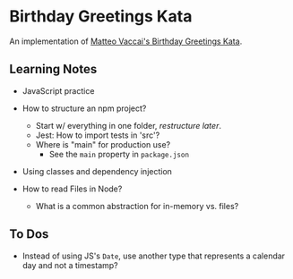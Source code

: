 # Birthday Greetings Kata

An implementation of [Matteo Vaccai's Birthday Greetings Kata](http://matteo.vaccari.name/blog/archives/154).

## Learning Notes

- JavaScript practice

- How to structure an npm project?
  - Start w/ everything in one folder, *restructure later*.
  - Jest: How to import tests in 'src'?
  - Where is "main" for production use?
    - See the `main` property in `package.json`
- Using classes and dependency injection  
- How to read Files in Node?
  - What is a common abstraction for in-memory vs. files?


## To Dos

- Instead of using JS's `Date`, use another type that represents a calendar day and not a timestamp?